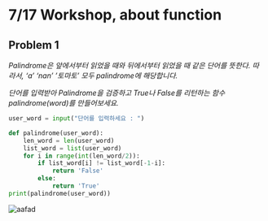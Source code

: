 # 7/17 Workshop, about function

## Problem 1

*Palindrome은 앞에서부터 읽었을 때와 뒤에서부터 읽었을 때 같은 단어를 뜻한다.
따라서, ‘a’ ‘nan’ ’토마토’ 모두 palindrome에 해당합니다.*

*단어를 입력받아 Palindrome을 검증하고 True나 False를 리턴하는
함수 palindrome(word)를 만들어보세요.*

```python
user_word = input("단어를 입력하세요 : ")

def palindrome(user_word):
    len_word = len(user_word)
    list_word = list(user_word)
    for i in range(int(len_word/2)):
        if list_word[i] != list_word[-1-i]:
            return 'False'
        else:
            return 'True'
print(palindrome(user_word))
```

![aafad](C:\Users\student\Desktop\aafad.PNG)

